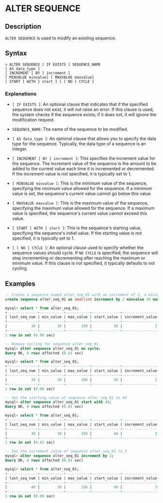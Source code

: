 # **ALTER SEQUENCE**

## **Description**

`ALTER SEQUENCE` is used to modify an existing sequence.

## **Syntax**

```
> ALTER SEQUENCE [ IF EXISTS ] SEQUENCE_NAME
[ AS data_type ]
[ INCREMENT [ BY ] increment ]
[ MINVALUE minvalue] [ MAXVALUE maxvalue]
[ START [ WITH ] start ] [ [ NO ] CYCLE ]
```

### Explanations

- `[ IF EXISTS ]`: An optional clause that indicates that if the specified sequence does not exist, it will not raise an error. If this clause is used, the system checks if the sequence exists; if it does not, it will ignore the modification request.

- `SEQUENCE_NAME`: The name of the sequence to be modified.

- `[ AS data_type ]`: An optional clause that allows you to specify the data type for the sequence. Typically, the data type of a sequence is an integer.

- `[ INCREMENT [ BY ] increment ]`: This specifies the increment value for the sequence. The increment value of the sequence is the amount to be added to the current value each time it is incremented or decremented. If the increment value is not specified, it is typically set to 1.

- `[ MINVALUE minvalue ]`: This is the minimum value of the sequence, specifying the minimum value allowed for the sequence. If a minimum value is set, the sequence's current value cannot go below this value.

- `[ MAXVALUE maxvalue ]`: This is the maximum value of the sequence, specifying the maximum value allowed for the sequence. If a maximum value is specified, the sequence's current value cannot exceed this value.

- `[ START [ WITH ] start ]`: This is the sequence's starting value, specifying the sequence's initial value. If the starting value is not specified, it is typically set to 1.

- `[ [ NO ] CYCLE ]`: An optional clause used to specify whether the sequence values should cycle. If `NO CYCLE` is specified, the sequence will stop incrementing or decrementing after reaching the maximum or minimum value. If this clause is not specified, it typically defaults to not cycling.

## **Examples**

```sql
-- Create a sequence named alter_seq_01 with an increment of 2, a minimum value of 30, a maximum value of 100, and enable cycling
create sequence alter_seq_01 as smallint increment by 2 minvalue 30 maxvalue 100 cycle;

mysql> select * from alter_seq_01;
+--------------+-----------+-----------+-------------+-----------------+-------+-----------+
| last_seq_num | min_value | max_value | start_value | increment_value | cycle | is_called |
+--------------+-----------+-----------+-------------+-----------------+-------+-----------+
|           30 |        30 |       100 |          30 |               2 | true  | false     |
+--------------+-----------+-----------+-------------+-----------------+-------+-----------+
1 row in set (0.00 sec)

-- Remove cycling for sequence alter_seq_01
mysql> alter sequence alter_seq_01 no cycle;
Query OK, 0 rows affected (0.01 sec)

mysql> select * from alter_seq_01;
+--------------+-----------+-----------+-------------+-----------------+-------+-----------+
| last_seq_num | min_value | max_value | start_value | increment_value | cycle | is_called |
+--------------+-----------+-----------+-------------+-----------------+-------+-----------+
|           30 |        30 |       100 |          30 |               2 | false | false     |
+--------------+-----------+-----------+-------------+-----------------+-------+-----------+
1 row in set (0.00 sec)

-- Set the starting value of sequence alter_seq_01 to 40
mysql> alter sequence alter_seq_01 start with 40;
Query OK, 0 rows affected (0.01 sec)

mysql> select * from alter_seq_01;
+--------------+-----------+-----------+-------------+-----------------+-------+-----------+
| last_seq_num | min_value | max_value | start_value | increment_value | cycle | is_called |
+--------------+-----------+-----------+-------------+-----------------+-------+-----------+
|           40 |        30 |       100 |          40 |               3 | false | false     |
+--------------+-----------+-----------+-------------+-----------------+-------+-----------+
1 row in set (0.01 sec)

-- Set the increment value of sequence alter_seq_01 to 3
mysql> alter sequence alter_seq_01 increment by 3;
Query OK, 0 rows affected (0.01 sec)

mysql> select * from alter_seq_01;
+--------------+-----------+-----------+-------------+-----------------+-------+-----------+
| last_seq_num | min_value | max_value | start_value | increment_value | cycle | is_called |
+--------------+-----------+-----------+-------------+-----------------+-------+-----------+
|           40 |        30 |       100 |          40 |               3 | false | false     |
+--------------+-----------+-----------+-------------+-----------------+-------+-----------+
1 row in set (0.00 sec)
```
